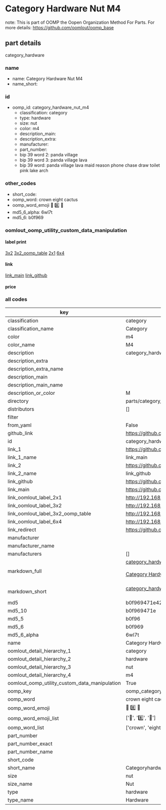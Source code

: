 # Category Hardware Nut M4  

note: This is part of OOMP the Oopen Organization Method For Parts. For more details: https://github.com/oomlout/oomp_base

##  part details
  



category_hardware



### name
* name: Category Hardware Nut M4
* name_short: 
### id
* oomp_id: category_hardware_nut_m4
  * classification: category
  * type: hardware
  * size: nut
  * color: m4
  * description_main: 
  * description_extra: 
  * manufacturer: 
  * part_number: 
  * bip 39 word 2: panda village
  * bip 39 word 3: panda village lava
  * bip 39 word: panda village lava maid reason phone chase draw toilet pink lake arch

### other_codes
* short_code: 
* oomp_word: crown eight cactus
* oomp_word_emoji :crown: :eight: :cactus:
* md5_6_alpha: 6wl7t
* md5_6: b0f969






### oomlout_oomp_utility_custom_data_manipulation
#### label print
[3x2](http://192.168.1.245:1112/?label=oomp%206wl7t)
[3x2_oomp_table](http://192.168.1.108:1112/?label=oomp%206wl7t)
[2x1](http://192.168.1.242:1112/?label=oomp%206wl7t)
[6x4](http://192.168.1.55:1112/?label=oomp%206wl7t)    

#### link

[link_main](https://github.com/oomlout/oomlout_oomp_version_1_messy/tree/main/parts/category_hardware_nut_m4) [link_github](https://github.com/oomlout/oomlout_oomp_version_1_messy/tree/main/parts/category_hardware_nut_m4)                             

#### price







### all codes 
| key | value |  
| --- | --- |  
| classification | category |  
| classification_name | Category |  
| color | m4 |  
| color_name | M4 |  
| description | category_hardware |  
| description_extra |  |  
| description_extra_name |  |  
| description_main |  |  
| description_main_name |  |  
| description_or_color | M  |  
| directory | parts/category_hardware_nut_m4 |  
| distributors | [] |  
| filter |  |  
| from_yaml | False |  
| github_link | https://github.com/oomlout/oomlout_oomp_part_src/tree/main/parts/category_hardware_nut_m4 |  
| id | category_hardware_nut_m4 |  
| link_1 | https://github.com/oomlout/oomlout_oomp_version_1_messy/tree/main/parts/category_hardware_nut_m4 |  
| link_1_name | link_main |  
| link_2 | https://github.com/oomlout/oomlout_oomp_version_1_messy/tree/main/parts/category_hardware_nut_m4 |  
| link_2_name | link_github |  
| link_github | https://github.com/oomlout/oomlout_oomp_version_1_messy/tree/main/parts/category_hardware_nut_m4 |  
| link_main | https://github.com/oomlout/oomlout_oomp_version_1_messy/tree/main/parts/category_hardware_nut_m4 |  
| link_oomlout_label_2x1 | http://192.168.1.242:1112/?label=oomp%206wl7t |  
| link_oomlout_label_3x2 | http://192.168.1.245:1112/?label=oomp%206wl7t |  
| link_oomlout_label_3x2_oomp_table | http://192.168.1.108:1112/?label=oomp%206wl7t |  
| link_oomlout_label_6x4 | http://192.168.1.55:1112/?label=oomp%206wl7t |  
| link_redirect | https://github.com/oomlout/oomlout_oomp_version_1_messy/tree/main/parts/category_hardware_nut_m4 |  
| manufacturer |  |  
| manufacturer_name |  |  
| manufacturers | [] |  
| markdown_full | [category_hardware_nut_m4](none)<br>[](none)<br>[Category Hardware Nut M4](none)<br><br> |  
| markdown_short | [category_hardware_nut_m4](none)<br><br> |  
| md5 | b0f969471e4264d68e598860fbbd04fb |  
| md5_10 | b0f969471e |  
| md5_5 | b0f96 |  
| md5_6 | b0f969 |  
| md5_6_alpha | 6wl7t |  
| name | Category Hardware Nut M4 |  
| oomlout_detail_hierarchy_1 | category |  
| oomlout_detail_hierarchy_2 | hardware |  
| oomlout_detail_hierarchy_3 | nut |  
| oomlout_detail_hierarchy_4 | m4 |  
| oomlout_oomp_utility_custom_data_manipulation | True |  
| oomp_key | oomp_category_hardware_nut_m4 |  
| oomp_word | crown eight cactus |  
| oomp_word_emoji | :crown: :eight: :cactus: |  
| oomp_word_emoji_list | [':crown:', ':eight:', ':cactus:'] |  
| oomp_word_list | ['crown', 'eight', 'cactus'] |  
| part_number |  |  
| part_number_exact |  |  
| part_number_name |  |  
| short_code |  |  
| short_name | Categoryhardware |  
| size | nut |  
| size_name | Nut |  
| type | hardware |  
| type_name | Hardware |  
